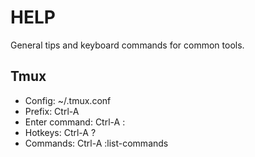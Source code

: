 # HELP

General tips and keyboard commands for common tools.

## Tmux

- Config: ~/.tmux.conf
- Prefix: Ctrl-A
- Enter command: Ctrl-A :
- Hotkeys: Ctrl-A ?
- Commands: Ctrl-A :list-commands


